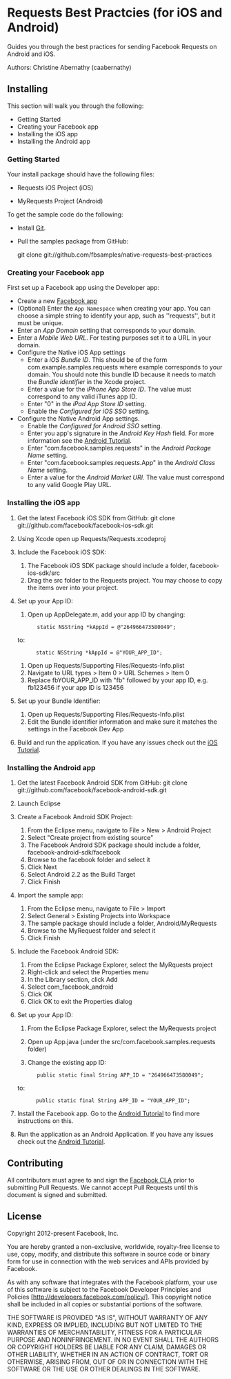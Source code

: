# Requests Best Practcies (for iOS and Android)

Guides you through the best practices for sending Facebook Requests on Android and iOS.

Authors: Christine Abernathy (caabernathy)

## Installing

This section will walk you through the following:

* Getting Started
* Creating your Facebook app
* Installing the iOS app
* Installing the Android app

### Getting Started

Your install package should have the following files:

* Requests iOS Project (iOS)

* MyRequests Project (Android)


To get the sample code do the following:

* Install [Git](http://git-scm.com/).

* Pull the samples package from GitHub:

    git clone git://github.com/fbsamples/native-requests-best-practices

### Creating your Facebook app

First set up a Facebook app using the Developer app:

* Create a new [Facebook app](https://developers.facebook.com/apps)
* (Optional) Enter the `App Namespace` when creating your app. You can choose a simple string to identify your app, such as ''requests'', but it must be unique.
* Enter an _App Domain_ setting that corresponds to your domain.
* Enter a _Mobile Web URL_. For testing purposes set it to a URL in your domain.
* Configure the Native iOS App settings
  * Enter a _iOS Bundle ID_. This should be of the form com.example.samples.requests where example corresponds to your domain. You should note this bundle ID because it needs to match the _Bundle identifier_ in the Xcode project.
  * Enter a value for the _iPhone App Store ID_. The value must correspond to any valid iTunes app ID.
  * Enter "0" in the _iPad App Store ID_ setting.
  * Enable the _Configured for iOS SSO_ setting.
* Configure the Native Android App settings.
  * Enable the _Configured for Android SSO_ setting.
  * Enter you app's signature in the _Android Key Hash_ field. For more information see the [Android Tutorial](https://developers.facebook.com/docs/mobile/android/build/#sig).
  * Enter "com.facebook.samples.requests" in the _Android Package Name_ setting.
  * Enter "com.facebook.samples.requests.App" in the _Android Class Name_ setting.
  * Enter a value for the _Android Market URI_. The value must correspond to any valid Google Play URL.

### Installing the iOS app

1. Get the latest Facebook iOS SDK from GitHub: git clone git://github.com/facebook/facebook-ios-sdk.git

1. Using Xcode open up Requests/Requests.xcodeproj

1. Include the Facebook iOS SDK:
   1. The Facebook iOS SDK package should include a folder, facebook-ios-sdk/src
   1. Drag the src folder to the Requests project. You may choose to copy the items over into your project.

1. Set up your App ID:
   1. Open up AppDelegate.m, add your app ID by changing:

             static NSString *kAppId = @"264966473580049";

     to:

             static NSString *kAppId = @"YOUR_APP_ID";

   1. Open up Requests/Supporting Files/Requests-Info.plist
   1. Navigate to URL types > Item 0 > URL Schemes > Item 0
   1. Replace fbYOUR_APP_ID with "fb" followed by your app ID, e.g. fb123456 if your app ID is 123456

1. Set up your Bundle Identifier:
   1. Open up Requests/Supporting Files/Requests-Info.plist
   1. Edit the Bundle identifier information and make sure it matches the settings in the Facebook Dev App

1. Build and run the application. If you have any issues check out the [iOS Tutorial](https://developers.facebook.com/docs/mobile/ios/build/).

### Installing the Android app

1. Get the latest Facebook Android SDK from GitHub: git clone git://github.com/facebook/facebook-android-sdk.git

1. Launch Eclipse

1. Create a Facebook Android SDK Project:
   1. From the Eclipse menu, navigate to File > New > Android Project
   1. Select "Create project from existing source"
   1. The Facebook Android SDK package should include a folder, facebook-android-sdk/facebook
   1. Browse to the facebook folder and select it
   1. Click Next
   1. Select Android 2.2 as the Build Target
   1. Click Finish

1. Import the sample app:
   1. From the Eclipse menu, navigate to File > Import
   1. Select General > Existing Projects into Workspace
   1. The sample package should include a folder, Android/MyRequests
   1. Browse to the MyRequest folder and select it
   1. Click Finish

1. Include the Facebook Android SDK:
   1. From the Eclipse Package Explorer, select the MyRquests project
   1. Right-click and select the Properties menu
   1. In the Library section, click Add
   1. Select com_facebook_android
   1. Click OK
   1. Click OK to exit the Properties dialog

1. Set up your App ID:
   1. From the Eclipse Package Explorer, select the MyRequests project
   1. Open up App.java (under the src/com.facebook.samples.requests folder)
   1. Change the existing app ID:

             public static final String APP_ID = "264966473580049";

     to:

             public static final String APP_ID = "YOUR_APP_ID";

1. Install the Facebook app. Go to the [Android Tutorial](https://developers.facebook.com/docs/mobile/android/build/#install) to find more instructions on this.

1. Run the application as an Android Application. If you have any issues check out the [Android Tutorial](https://developers.facebook.com/docs/mobile/android/build/).


## Contributing

All contributors must agree to and sign the [Facebook CLA](https://developers.facebook.com/opensource/cla) prior to submitting Pull Requests. We cannot accept Pull Requests until this document is signed and submitted.

## License

Copyright 2012-present Facebook, Inc.

You are hereby granted a non-exclusive, worldwide, royalty-free license to use, copy, modify, and distribute this software in source code or binary form for use in connection with the web services and APIs provided by Facebook.

As with any software that integrates with the Facebook platform, your use of this software is subject to the Facebook Developer Principles and Policies [http://developers.facebook.com/policy/]. This copyright notice shall be included in all copies or substantial portions of the software.

THE SOFTWARE IS PROVIDED "AS IS", WITHOUT WARRANTY OF ANY KIND, EXPRESS OR IMPLIED, INCLUDING BUT NOT LIMITED TO THE WARRANTIES OF MERCHANTABILITY, FITNESS FOR A PARTICULAR PURPOSE AND NONINFRINGEMENT. IN NO EVENT SHALL THE AUTHORS OR COPYRIGHT HOLDERS BE LIABLE FOR ANY CLAIM, DAMAGES OR OTHER LIABILITY, WHETHER IN AN ACTION OF CONTRACT, TORT OR OTHERWISE, ARISING FROM, OUT OF OR IN CONNECTION WITH THE SOFTWARE OR THE USE OR OTHER DEALINGS IN THE SOFTWARE.